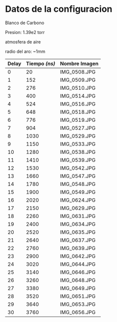 # Datos de la configuracion

Blanco de Carbono

Presion: 1.39e2 torr 

atmosfera de aire 

radio del aro: ~1mm 

| Delay | Tiempo _(ns)_ | Nombre Imagen |
| --- | --- | --- |
| 0 | 20 | IMG_0508.JPG |
| 1 | 152 | IMG_0509.JPG |
| 2 | 276 | IMG_0510.JPG |
| 3 | 400 | IMG_0514.JPG |
| 4 | 524 | IMG_0516.JPG |
| 5 | 648 | IMG_0518.JPG |
| 6 | 776 | IMG_0519.JPG |
| 7 | 904 | IMG_0527.JPG |
| 8 | 1030 | IMG_0529.JPG |
| 9 | 1150 | IMG_0533.JPG |
| 10 | 1280 | IMG_0538.JPG |
| 11 | 1410 | IMG_0539.JPG |
| 12 | 1530 | IMG_0542.JPG |
| 13 | 1660 | IMG_0547.JPG |
| 14 | 1780 | IMG_0548.JPG |
| 15 | 1900 | IMG_0549.JPG |
| 16 | 2020 | IMG_0624.JPG |
| 17 | 2150 | IMG_0629.JPG |
| 18 | 2260 | IMG_0631.JPG |
| 19 | 2400 | IMG_0634.JPG |
| 20 | 2520 | IMG_0635.JPG |
| 21 | 2640 | IMG_0637.JPG |
| 22 | 2760 | IMG_0639.JPG |
| 23 | 2900 | IMG_0642.JPG |
| 24 | 3020 | IMG_0644.JPG |
| 25 | 3140 | IMG_0646.JPG |
| 26 | 3260 | IMG_0648.JPG |
| 27 | 3380 | IMG_0649.JPG |
| 28 | 3520 | IMG_0651.JPG |
| 29 | 3640 | IMG_0653.JPG |
| 30 | 3760 | IMG_0656.JPG |
